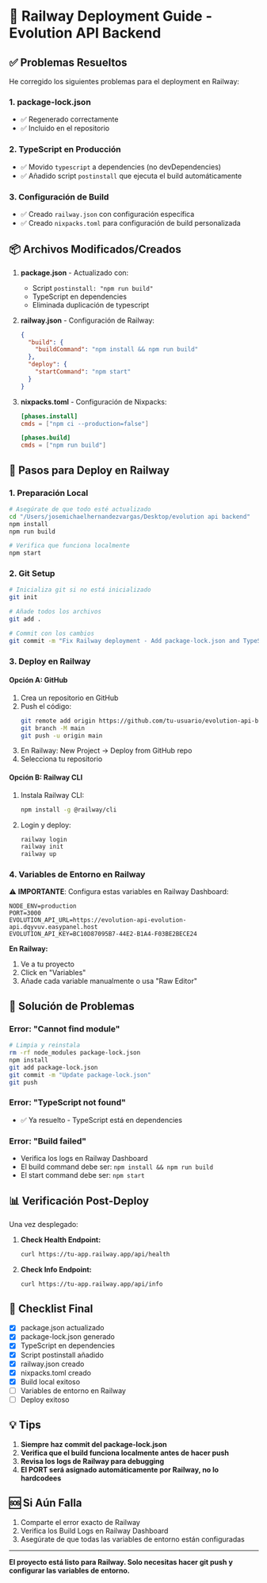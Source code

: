 # 🚂 Railway Deployment Guide - Evolution API Backend

## ✅ Problemas Resueltos

He corregido los siguientes problemas para el deployment en Railway:

### 1. **package-lock.json**
- ✅ Regenerado correctamente
- ✅ Incluido en el repositorio

### 2. **TypeScript en Producción**
- ✅ Movido `typescript` a dependencies (no devDependencies)
- ✅ Añadido script `postinstall` que ejecuta el build automáticamente

### 3. **Configuración de Build**
- ✅ Creado `railway.json` con configuración específica
- ✅ Creado `nixpacks.toml` para configuración de build personalizada

## 📦 Archivos Modificados/Creados

1. **package.json** - Actualizado con:
   - Script `postinstall: "npm run build"`
   - TypeScript en dependencies
   - Eliminada duplicación de typescript

2. **railway.json** - Configuración de Railway:
   ```json
   {
     "build": {
       "buildCommand": "npm install && npm run build"
     },
     "deploy": {
       "startCommand": "npm start"
     }
   }
   ```

3. **nixpacks.toml** - Configuración de Nixpacks:
   ```toml
   [phases.install]
   cmds = ["npm ci --production=false"]

   [phases.build]
   cmds = ["npm run build"]
   ```

## 🚀 Pasos para Deploy en Railway

### 1. Preparación Local
```bash
# Asegúrate de que todo esté actualizado
cd "/Users/josemichaelhernandezvargas/Desktop/evolution api backend"
npm install
npm run build

# Verifica que funciona localmente
npm start
```

### 2. Git Setup
```bash
# Inicializa git si no está inicializado
git init

# Añade todos los archivos
git add .

# Commit con los cambios
git commit -m "Fix Railway deployment - Add package-lock.json and TypeScript configuration"
```

### 3. Deploy en Railway

#### Opción A: GitHub
1. Crea un repositorio en GitHub
2. Push el código:
   ```bash
   git remote add origin https://github.com/tu-usuario/evolution-api-backend.git
   git branch -M main
   git push -u origin main
   ```
3. En Railway: New Project → Deploy from GitHub repo
4. Selecciona tu repositorio

#### Opción B: Railway CLI
1. Instala Railway CLI:
   ```bash
   npm install -g @railway/cli
   ```

2. Login y deploy:
   ```bash
   railway login
   railway init
   railway up
   ```

### 4. Variables de Entorno en Railway

⚠️ **IMPORTANTE**: Configura estas variables en Railway Dashboard:

```env
NODE_ENV=production
PORT=3000
EVOLUTION_API_URL=https://evolution-api-evolution-api.dqyvuv.easypanel.host
EVOLUTION_API_KEY=BC10D87095B7-44E2-B1A4-F03BE2BECE24
```

**En Railway:**
1. Ve a tu proyecto
2. Click en "Variables"
3. Añade cada variable manualmente o usa "Raw Editor"

## 🔧 Solución de Problemas

### Error: "Cannot find module"
```bash
# Limpia y reinstala
rm -rf node_modules package-lock.json
npm install
git add package-lock.json
git commit -m "Update package-lock.json"
git push
```

### Error: "TypeScript not found"
- ✅ Ya resuelto - TypeScript está en dependencies

### Error: "Build failed"
- Verifica los logs en Railway Dashboard
- El build command debe ser: `npm install && npm run build`
- El start command debe ser: `npm start`

## 📊 Verificación Post-Deploy

Una vez desplegado:

1. **Check Health Endpoint:**
   ```bash
   curl https://tu-app.railway.app/api/health
   ```

2. **Check Info Endpoint:**
   ```bash
   curl https://tu-app.railway.app/api/info
   ```

## 🎯 Checklist Final

- [x] package.json actualizado
- [x] package-lock.json generado
- [x] TypeScript en dependencies
- [x] Script postinstall añadido
- [x] railway.json creado
- [x] nixpacks.toml creado
- [x] Build local exitoso
- [ ] Variables de entorno en Railway
- [ ] Deploy exitoso

## 💡 Tips

1. **Siempre haz commit del package-lock.json**
2. **Verifica que el build funciona localmente antes de hacer push**
3. **Revisa los logs de Railway para debugging**
4. **El PORT será asignado automáticamente por Railway, no lo hardcodees**

## 🆘 Si Aún Falla

1. Comparte el error exacto de Railway
2. Verifica los Build Logs en Railway Dashboard
3. Asegúrate de que todas las variables de entorno están configuradas

---

**El proyecto está listo para Railway. Solo necesitas hacer git push y configurar las variables de entorno.**
